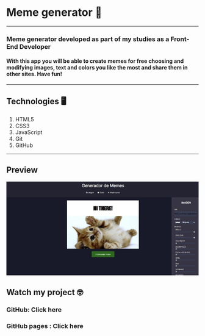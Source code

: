 # Meme generator 🚀

***

### Meme generator developed as part of my studies as a Front-End Developer

#### With this app you will be able to create memes for free choosing and modifying images, text and colors you like the most and share them in other sites. Have fun!

***

## Technologies 🖥️

1. HTML5
2. CSS3
3. JavaScript
4. Git
5. GitHub

***

## Preview

<img src = "./img/memepreview.jpg">

## Watch my project 🤓

### GitHub: <a name = "https://github.com/sofiariadna/Proyecto-Editor-de-Memes"> Click here </a>

### GitHub pages : <a name = "https://sofiariadna.github.io/Proyecto-Editor-de-Memes/"> Click here </a>



